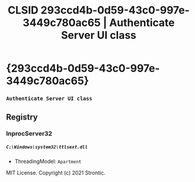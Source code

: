 ﻿---
title: "CLSID 293ccd4b-0d59-43c0-997e-3449c780ac65 | Authenticate Server UI class"
excerpt: What is COM-Object CLSID 293ccd4b-0d59-43c0-997e-3449c780ac65?
---

# {293ccd4b-0d59-43c0-997e-3449c780ac65}

### `Authenticate Server UI class`

## Registry


### InprocServer32

##### `C:\Windows\system32\ttlsext.dll`
* ThreadingModel: `Apartment`

MIT License. Copyright (c) 2021 Strontic.


